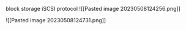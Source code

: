block storage 
iSCSI protocol 
![[Pasted image 20230508124256.png]]

![[Pasted image 20230508124731.png]]


